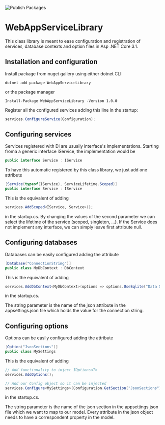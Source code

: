 ![Publish Packages](https://github.com/tommasodotNET/WebAppServiceLibrary/workflows/Publish%20Packages/badge.svg)

# WebAppServiceLibrary

This class library is meant to ease configuration and registration of services, database contexts and option files in Asp .NET Core 3.1.

## Installation and configuration

Install package from nuget gallery using either dotnet CLI

```dotnet
dotnet add package WebAppServiceLibrary
```

or the package manager

```
Install-Package WebAppServiceLibrary -Version 1.0.0
```

Register all the configured services adding this line in the startup:

```csharp
services.ConfigureService(Configuration);
```

## Configuring services

Services registered with DI are usually interface's implementations. Starting froma a generic interface IService, the implementation would be

```csharp
public interface Service : IService
```

To have this automatic registered by this class library, we just add one attribute

```csharp
[Service(typeof(IService), ServiceLifetime.Scoped)]
public interface Service : IService
```

This is the equivalent of adding

```csharp
services.AddScoped<IService, Service>();
```

in the startup.cs.
By changing the values of the second parameter we can select the lifetime of the service (scoped, singleton, ...).
If the Service does not implement any interface, we can simply leave first attribute null.

## Configuring databases

Databases can be easily configured adding the attribute

```csharp
[Database("ConnectionString")]
public class MyDbContext : DbContext
```

This is the equivalent of adding

```csharp
services.AddDbContext<MyDbContext>(options => options.UseSqlite("Data Source=<connection_string>"));
```

in the startup.cs.

The string parameter is the name of the json attribute in the appsettings.json file which holds the value for the connection string.

## Configuring options

Options can be easily configured adding the attribute

```csharp
[Option("JsonSections")]
public class MySettings
```

This is the equivalent of adding

```csharp
// Add functionality to inject IOptions<T>
services.AddOptions();

// Add our Config object so it can be injected
services.Configure<MySettings>(Configuration.GetSection("JsonSections"));
```

in the startup.cs.

The string parameter is the name of the json section in the appsettings.json file which we want to map to our model. Every attribute in the json object needs to have a correspondent property in the model.